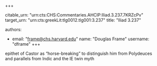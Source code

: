 +++


citable_urn: "urn:cts:CHS:Commentaries.AHCIP:Iliad.3.237.7KRZcPv"
target_urn: "urn:cts:greekLit:tlg0012.tlg001:3.237"
title: "Iliad 3.237"

authors:
- email: "frame@chs.harvard.edu"
  name: "Douglas Frame"
  username: "dframe"
+++

<p>epithet of Castor as “horse-breaking” to distinguish him from Polydeuces and parallels from Indic and the IE twin myth</p>